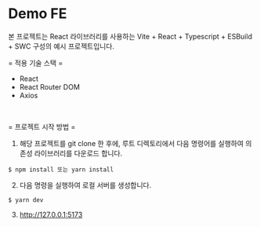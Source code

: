 # Demo FE
본 프로젝트는 React 라이브러리를 사용하는 Vite + React + Typescript + ESBuild + SWC 구성의 예시 프로젝트입니다.


= 적용 기술 스택 =
- React
- React Router DOM
- Axios

<br />

= 프로젝트 시작 방법 = <br /> 
1. 해당 프로젝트를 git clone 한 후에, 루트 디렉토리에서 다음 명령어를 실행하여 의존성 라이브러리를 다운로드 합니다.
```
$ npm install 또는 yarn install
```
2. 다음 명령을 실행하여 로컬 서버를 생성합니다.
```
$ yarn dev
```
3. http://127.0.0.1:5173



